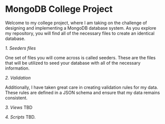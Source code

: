# MongoDB College Project

Welcome to my college project, where I am taking on the challenge of designing and implementing a MongoDB database system. As you explore my repository, you will find all of the necessary files to create an identical database.

*1. Seeders files*

One set of files you will come across is called seeders. These are the files that will be utilized to seed your database with all of the necessary information. 

*2. Validation*

Additionally, I have taken great care in creating validation rules for my data. These rules are defined in a JSON schema and ensure that my data remains consistent.

*3. Views*
TBD

*4. Scripts*
TBD.

